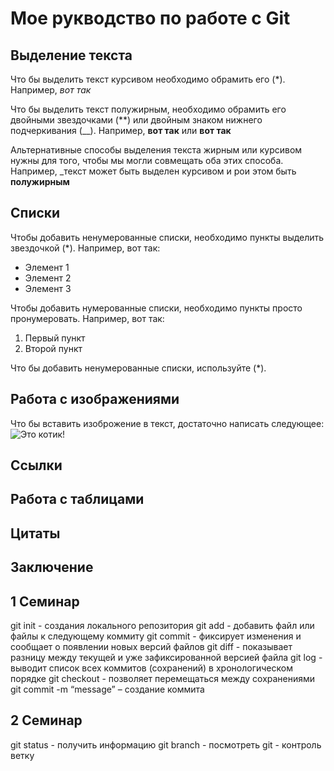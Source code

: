 # Мое рукводство по работе с Git

## Выделение текста

Что бы выделить текст курсивом необходимо обрамить его (*). Например, *вот так*

Что бы выделить текст полужирным, необходимо обрамить его двойными звездочками (**) или двойным знаком нижнего подчеркивания (__).
Например, **вот так** или __вот так__

Альтернативные способы выделения текста жирным или курсивом нужны для того, чтобы мы могли совмещать оба этих способа. Например, _текст может быть выделен курсивом и рои этом быть **полужирным**

## Списки
Чтобы добавить ненумерованные списки, необходимо пункты выделить звездочкой (*).
Например, вот так:
* Элемент 1
* Элемент 2
* Элемент 3

Чтобы добавить нумерованные списки, необходимо пункты просто пронумеровать.
Например, вот так:
1. Первый пункт
2. Второй пункт

Что бы добавить ненумерованные списки, используйте (*).


## Работа с изображениями

Что бы вставить изоброжение в текст, достаточно написать следующее:
![Это котик!](kotik.jpg)

## Ссылки

## Работа с таблицами

## Цитаты

## Заключение

## 1 Семинар

git init - создания локального репозитория
git add - добавить файл или файлы к следующему коммиту
git commit - фиксирует изменения и сообщает о появлении новых версий файлов
git diff - показывает разницу между текущей и уже зафиксированной версией файла
git log - выводит список всех коммитов (сохранений) в хронологическом порядке
git checkout - позволяет перемещаться между сохранениями
git commit -m “message” – создание коммита

## 2 Семинар

git status - получить информацию
git branch - посмотреть
git - контроль ветку
